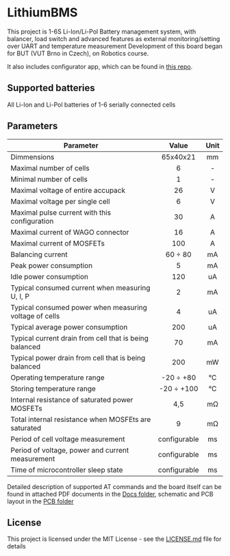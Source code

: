 # LithiumBMS
This project is 1-6S Li-Ion/Li-Pol Battery management system, with balancer, load switch
and advanced features as external monitoring/setting over UART and temperature measurement
Development of this board began for BUT (VUT Brno in Czech), on Robotics course.

It also includes configurator app, which can be found in [this repo](https://github.com/JiriS97/LithiumBMS-Configurator).

## Supported batteries
All Li-Ion and Li-Pol batteries of 1-6 serially connected cells

## Parameters
| Parameter                                              |     Value    | Unit |
|--------------------------------------------------------|:------------:|:----:|
| Dimmensions                                            |   65x40x21   |  mm  |
| Maximal number of cells                                |       6      |   -  |
| Minimal number of cells                                |       1      |   -  |
| Maximal voltage of entire accupack                     |      26      |   V  |
| Maximal voltage per single cell                        |       6      |   V  |
| Maximal pulse current with this configuration          |      30      |   A  |
| Maximal current of WAGO connector                      |      16      |   A  |
| Maximal current of MOSFETs                             |      100     |   A  |
| Balancing current                                      |    60 ÷ 80   |  mA  |
| Peak power consumption                                 |       5      |  mA  |
| Idle power consumption                                 |      120     |  uA  |
| Typical consumed current when measuring U, I, P        |       2      |  mA  |
| Typical consumed power when measuring voltage of cells |       4      |  uA  |
| Typical average power consumption                      |      200     |  uA  |
| Typical current drain from cell that is being balanced |      70      |  mA  |
| Typical power drain from cell that is being balanced   |      200     |  mW  |
| Operating temperature range                            |   -20 ÷ +80  |  °C  |
| Storing temperature range                              |  -20 ÷ +100  |  °C  |
| Internal resistance of saturated power MOSFETs         |      4,5     |  mΩ  |
| Total internal resistance when MOSFEts are saturated   |       9      |  mΩ  |
| Period of cell voltage measurement                     | configurable |  ms  |
| Period of voltage, power and current measurement       | configurable |  ms  |
| Time of microcontroller sleep state                    | configurable |  ms  |

Detailed description of supported AT commands and the board itself can be found in attached PDF documents in the [Docs folder](Docs),
schematic and PCB layout in the [PCB folder](PCB)

## License
This project is licensed under the MIT License - see the [LICENSE.md](LICENSE.md) file for details